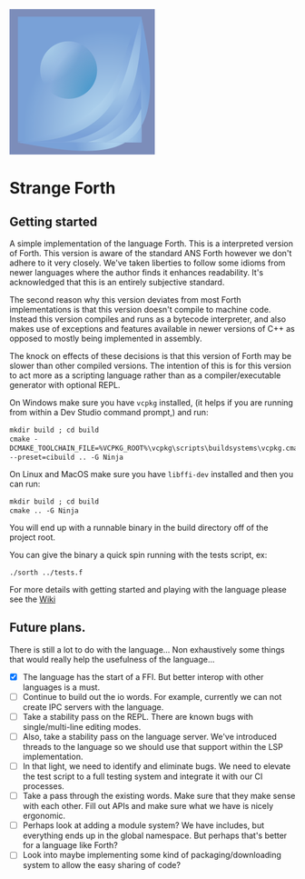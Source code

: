 ![Logo](./strange-forth/assets/strange-forth-logo.png)

# Strange Forth

## Getting started

A simple implementation of the language Forth.  This is a interpreted version of Forth.  This version is aware of the standard ANS Forth however we don't adhere to it very closely.  We've taken liberties to follow some idioms from newer languages where the author finds it enhances readability.  It's acknowledged that this is an entirely subjective standard.

The second reason why this version deviates from most Forth implementations is that this version doesn't compile to machine code.  Instead this version compiles and runs as a bytecode interpreter, and also makes use of exceptions and features available in newer versions of C++ as opposed to mostly being implemented in assembly.

The knock on effects of these decisions is that this version of Forth may be slower than other compiled versions.  The intention of this is for this version to act more as a scripting language rather than as a compiler/executable generator with optional REPL.

On Windows make sure you have `vcpkg` installed, (it helps if you are running from within a Dev Studio command prompt,) and run:

```
mkdir build ; cd build
cmake -DCMAKE_TOOLCHAIN_FILE=%VCPKG_ROOT%\vcpkg\scripts\buildsystems\vcpkg.cmake --preset=cibuild .. -G Ninja
```

On Linux and MacOS make sure you have `libffi-dev` installed and then you can run:

```
mkdir build ; cd build
cmake .. -G Ninja
```

You will end up with a runnable binary in the build directory off of the project root.

You can give the binary a quick spin running with the tests script, ex:

```
./sorth ../tests.f
```

For more details with getting started and playing with the language please see the [Wiki](https://github.com/cstrainge/sorth/wiki)


## Future plans.

There is still a lot to do with the language... Non exhaustively some things that would really help the usefulness of the language...

 - [x] The language has the start of a FFI.  But better interop with other languages is a must.
 - [ ] Continue to build out the io words.  For example, currently we can not create IPC servers with the language.
 - [ ] Take a stability pass on the REPL.  There are known bugs with single/multi-line editing modes.
 - [ ] Also, take a stability pass on the language server.  We've introduced threads to the language so we should use that support within the LSP implementation.
 - [ ] In that light, we need to identify and eliminate bugs.  We need to elevate the test script to a full testing system and integrate it with our CI processes.
 - [ ] Take a pass through the existing words.  Make sure that they make sense with each other.  Fill out APIs and make sure what we have is nicely ergonomic.
 - [ ] Perhaps look at adding a module system?  We have includes, but everything ends up in the global namespace.  But perhaps that's better for a language like Forth?
 - [ ] Look into maybe implementing some kind of packaging/downloading system to allow the easy sharing of code?
